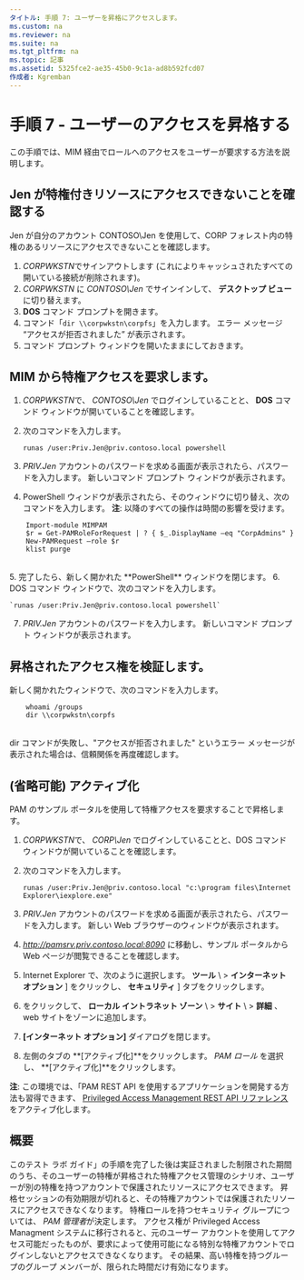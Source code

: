 ```yaml
---
タイトル: 手順 7: ユーザーを昇格にアクセスします。
ms.custom: na
ms.reviewer: na
ms.suite: na
ms.tgt_pltfrm: na
ms.topic: 記事
ms.assetid: 5325fce2-ae35-45b0-9c1a-ad8b592fcd07
作成者: Kgremban
---
```

# 手順 7 - ユーザーのアクセスを昇格する
この手順では、MIM 経由でロールへのアクセスをユーザーが要求する方法を説明します。

## Jen が特権付きリソースにアクセスできないことを確認する
Jen が自分のアカウント CONTOSO\Jen を使用して、CORP フォレスト内の特権のあるリソースにアクセスできないことを確認します。

1.  *CORPWKSTN*でサインアウトします (これによりキャッシュされたすべての開いている接続が削除されます)。
2.  *CORPWKSTN* に *CONTOSO\Jen* でサインインして、 **デスクトップ ビュー** に切り替えます。
3.  **DOS** コマンド プロンプトを開きます。
4. コマンド「`dir \\corpwkstn\corpfs`」を入力します。 エラー メッセージ “アクセスが拒否されました” が表示されます。
5. コマンド プロンプト ウィンドウを開いたままにしておきます。

## MIM から特権アクセスを要求します。
1.  *CORPWKSTN*で、 *CONTOSO\Jen* でログインしていることと、 **DOS** コマンド ウィンドウが開いていることを確認します。
2. 次のコマンドを入力します。

    `runas /user:Priv.Jen@priv.contoso.local powershell`

3.  *PRIV.Jen* アカウントのパスワードを求める画面が表示されたら、パスワードを入力します。 新しいコマンド プロンプト ウィンドウが表示されます。
4. PowerShell ウィンドウが表示されたら、そのウィンドウに切り替え、次のコマンドを入力します。 **注**: 以降のすべての操作は時間の影響を受けます。

```
    Import-module MIMPAM
    $r = Get-PAMRoleForRequest | ? { $_.DisplayName –eq "CorpAdmins" }
    New-PAMRequest –role $r
    klist purge
```
<br/>
5. 完了したら、新しく開かれた **PowerShell** ウィンドウを閉じます。
6. DOS コマンド ウィンドウで、次のコマンドを入力します。

    `runas /user:Priv.Jen@priv.contoso.local powershell`

7.  *PRIV.Jen* アカウントのパスワードを入力します。 新しいコマンド プロンプト ウィンドウが表示されます。

## 昇格されたアクセス権を検証します。
新しく開かれたウィンドウで、次のコマンドを入力します。

```
    whoami /groups
    dir \\corpwkstn\corpfs
```
<br/>
dir コマンドが失敗し、"アクセスが拒否されました" というエラー メッセージが表示された場合は、信頼関係を再度確認します。

## (省略可能) アクティブ化
PAM のサンプル ポータルを使用して特権アクセスを要求することで昇格します。

1.  *CORPWKSTN*で、 *CORP\Jen* でログインしていることと、DOS コマンド ウィンドウが開いていることを確認します。
2. 次のコマンドを入力します。

    `runas /user:Priv.Jen@priv.contoso.local "c:\program files\Internet Explorer\iexplore.exe"`

3.  *PRIV.Jen* アカウントのパスワードを求める画面が表示されたら、パスワードを入力します。 新しい Web ブラウザーのウィンドウが表示されます。
4.  *http://pamsrv.priv.contoso.local:8090* に移動し、サンプル ポータルから Web ページが閲覧できることを確認します。
5. Internet Explorer で、次のように選択します。 **ツール** \ > **インターネット オプション** ] をクリックし、 **セキュリティ** ] タブをクリックします。
6. をクリックして、 **ローカル イントラネット ゾーン** \ > **サイト** \ > **詳細** 、web サイトをゾーンに追加します。
7.  **[インターネット オプション]** ダイアログを閉じます。
8. 左側のタブの **[アクティブ化]**をクリックします。  *PAM ロール* を選択し、 **[アクティブ化]**をクリックします。

**注**: この環境では、「PAM REST API を使用するアプリケーションを開発する方法も習得できます、 [Privileged Access Management REST API リファレンス](reference/privileged-access-management-rest-api-reference.md) をアクティブ化します。

## 概要
このテスト ラボ ガイド」の手順を完了した後は実証されました制限された期間のうち、そのユーザーの特権が昇格された特権アクセス管理のシナリオ、ユーザーが別の特権を持つアカウントで保護されたリソースにアクセスできます。 昇格セッションの有効期限が切れると、その特権アカウントでは保護されたリソースにアクセスできなくなります。 特権ロールを持つセキュリティ グループについては、 *PAM 管理者*が決定します。 アクセス権が Privileged Access Managment システムに移行されると、元のユーザー アカウントを使用してアクセス可能だったものが、要求によって使用可能になる特別な特権アカウントでログインしないとアクセスできなくなります。 その結果、高い特権を持つグループのグループ メンバーが、限られた時間だけ有効になります。


<!--HONumber=Mar16_HO1-->


